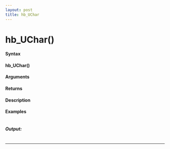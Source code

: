 ```yaml
---
layout: post
title: hb_UChar
---
```


# hb_UChar()


#### Syntax

#### hb_UChar()

#### Arguments

#### Returns

#### Description

#### Examples

```

```

##### Output:

```

```

---